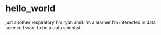 # hello_world
just another respiratory
I'm ryan amit.I'm a learner.I'm interested in data science.I want to be a data scientist.
